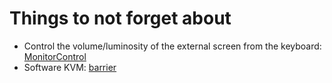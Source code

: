 # Things to not forget about

- Control the volume/luminosity of the external screen from the keyboard: [MonitorControl](https://github.com/MonitorControl/MonitorControl)
- Software KVM: [barrier](https://github.com/debauchee/barrier)
